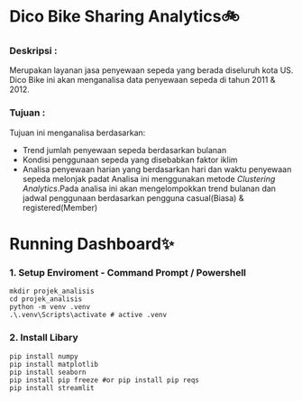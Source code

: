 # Dico Bike Sharing Analytics🚲

### Deskripsi :
Merupakan layanan jasa penyewaan sepeda yang berada diseluruh kota US. Dico Bike ini akan menganalisa data penyewaan sepeda di tahun 2011 & 2012. 

### Tujuan :
Tujuan ini menganalisa berdasarkan:   
 - Trend jumlah penyewaan sepeda berdasarkan bulanan
 - Kondisi penggunaan sepeda yang disebabkan faktor iklim
 - Analisa penyewaan harian yang berdasarkan hari dan waktu penyewaan sepeda melonjak padat
Analisa ini menggunakan metode *Clustering Analytics*.Pada analisa ini akan mengelompokkan trend bulanan dan jadwal penggunaan berdasarkan pengguna casual(Biasa) & registered(Member)

# Running Dashboard✨

### 1. Setup Enviroment - Command Prompt / Powershell
```
mkdir projek_analisis
cd projek_analisis
python -m venv .venv
.\.venv\Scripts\activate # active .venv

```
### 2. Install Libary 
```
pip install numpy
pip install matplotlib
pip install seaborn
pip install pip freeze #or pip install pip reqs
pip install streamlit
```

